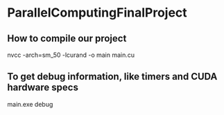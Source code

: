 # ParallelComputingFinalProject

## How to compile our project
nvcc -arch=sm_50 -lcurand -o main main.cu

## To get debug information, like timers and CUDA hardware specs
main.exe debug
